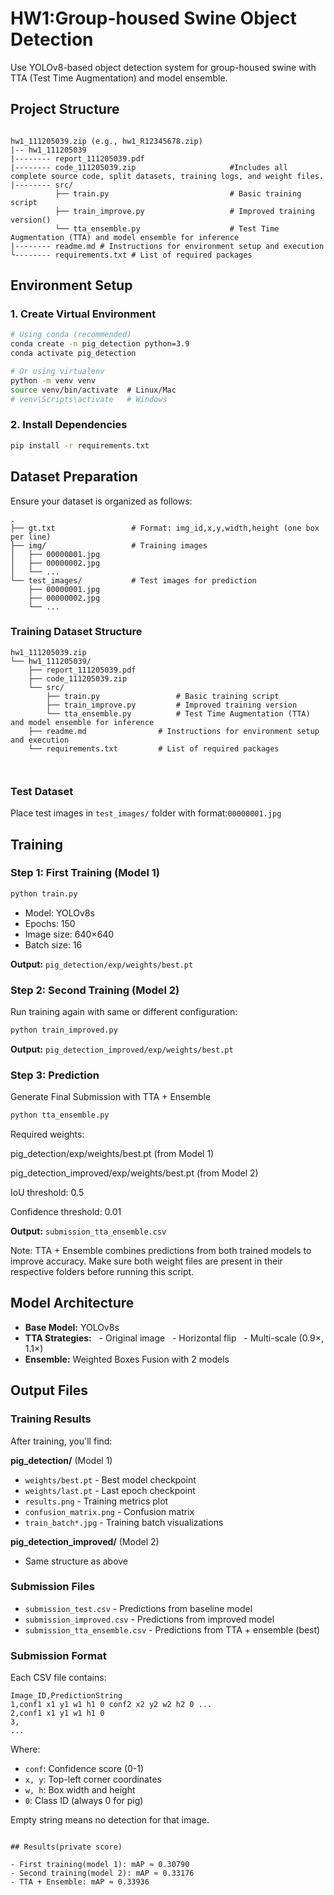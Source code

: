 # HW1:Group-housed Swine Object Detection

Use YOLOv8-based object detection system for group-housed swine with TTA (Test Time Augmentation) and model ensemble.
 
## Project Structure

```

hw1_111205039.zip (e.g., hw1_R12345678.zip)
|-- hw1_111205039
|-------- report_111205039.pdf
|-------- code_111205039.zip                     #Includes all complete source code, split datasets, training logs, and weight files.
|-------- src/
          ├── train.py                           # Basic training script
          ├── train_improve.py                   # Improved training version()
          └── tta_ensemble.py                    # Test Time Augmentation (TTA) and model ensemble for inference
|-------- readme.md # Instructions for environment setup and execution
└-------- requirements.txt # List of required packages

```

## Environment Setup

### 1. Create Virtual Environment

```bash
# Using conda (recommended)
conda create -n pig_detection python=3.9
conda activate pig_detection

# Or using virtualenv
python -m venv venv
source venv/bin/activate  # Linux/Mac
# venv\Scripts\activate   # Windows
```

### 2. Install Dependencies

```bash
pip install -r requirements.txt
```

## Dataset Preparation

Ensure your dataset is organized as follows:

```
.
├── gt.txt                 # Format: img_id,x,y,width,height (one box per line)
├── img/                   # Training images
│   ├── 00000001.jpg
│   ├── 00000002.jpg
│   └── ...
└── test_images/           # Test images for prediction
    ├── 00000001.jpg
    ├── 00000002.jpg
    └── ...
```

### Training Dataset Structure

```
hw1_111205039.zip
└── hw1_111205039/
    ├── report_111205039.pdf
    ├── code_111205039.zip
    └── src/
        ├── train.py                 # Basic training script
        ├── train_improve.py         # Improved training version
        └── tta_ensemble.py          # Test Time Augmentation (TTA) and model ensemble for inference
    ├── readme.md                # Instructions for environment setup and execution
    └── requirements.txt         # List of required packages

    
```

### Test Dataset

Place test images in `test_images/` folder with format:`00000001.jpg`

## Training

### Step 1: First Training (Model 1)

```bash
python train.py
```

- Model: YOLOv8s
- Epochs: 150
- Image size: 640×640
- Batch size: 16

**Output:** `pig_detection/exp/weights/best.pt`


### Step 2: Second Training (Model 2)

Run training again with same or different configuration:

```bash
python train_improved.py
```
**Output:** `pig_detection_improved/exp/weights/best.pt`


### Step 3: Prediction

Generate Final Submission with TTA + Ensemble

```bash
python tta_ensemble.py
```

Required weights:

pig_detection/exp/weights/best.pt (from Model 1)

pig_detection_improved/exp/weights/best.pt (from Model 2)

IoU threshold: 0.5

Confidence threshold: 0.01

**Output:** `submission_tta_ensemble.csv`


Note: TTA + Ensemble combines predictions from both trained models to improve accuracy. Make sure both weight files are present in their respective folders before running this script.

## Model Architecture

- **Base Model:** YOLOv8s
- **TTA Strategies:** 
  - Original image
  - Horizontal flip
  - Multi-scale (0.9×, 1.1×)
- **Ensemble:** Weighted Boxes Fusion with 2 models


## Output Files

### Training Results

After training, you'll find:

**pig_detection/** (Model 1)
- `weights/best.pt` - Best model checkpoint
- `weights/last.pt` - Last epoch checkpoint
- `results.png` - Training metrics plot
- `confusion_matrix.png` - Confusion matrix
- `train_batch*.jpg` - Training batch visualizations

**pig_detection_improved/** (Model 2)
- Same structure as above

### Submission Files

- `submission_test.csv` - Predictions from baseline model
- `submission_improved.csv` - Predictions from improved model
- `submission_tta_ensemble.csv` - Predictions from TTA + ensemble (best)

### Submission Format

Each CSV file contains:
```
Image_ID,PredictionString
1,conf1 x1 y1 w1 h1 0 conf2 x2 y2 w2 h2 0 ...
2,conf1 x1 y1 w1 h1 0
3,
...
```

Where:
- `conf`: Confidence score (0-1)
- `x, y`: Top-left corner coordinates
- `w, h`: Box width and height
- `0`: Class ID (always 0 for pig)

Empty string means no detection for that image.

```

## Results(private score)

- First training(model 1): mAP ≈ 0.30790
- Second training(model 2): mAP ≈ 0.33176
- TTA + Ensemble: mAP ≈ 0.33936


